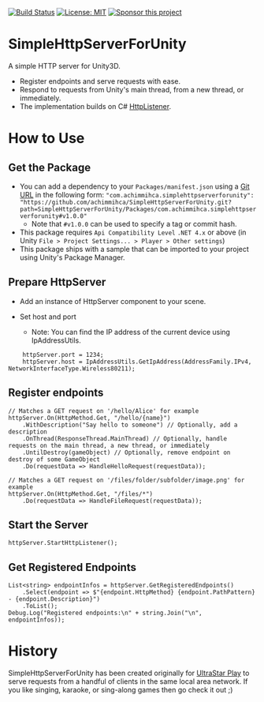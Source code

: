 [![Build Status](https://travis-ci.org/achimmihca/SimpleHttpServerForUnity.svg?branch=main)](https://travis-ci.org/achimmihca/SimpleHttpServerForUnity)
[![License: MIT](https://img.shields.io/badge/License-MIT-blue.svg)](https://github.com/achimmihca/SimpleHttpServerForUnity/blob/main/LICENSE)
[![Sponsor this project](https://img.shields.io/badge/-Sponsor-fafbfc?logo=GitHub%20Sponsors)](https://github.com/sponsors/achimmihca)

# SimpleHttpServerForUnity

A simple HTTP server for Unity3D.

- Register endpoints and serve requests with ease.
- Respond to requests from Unity's main thread, from a new thread, or immediately.
- The implementation builds on C# [HttpListener](https://docs.microsoft.com/en-us/dotnet/api/system.net.httplistener?view=net-5.0).

# How to Use

## Get the Package

- You can add a dependency to your `Packages/manifest.json` using a [Git URL](https://docs.unity3d.com/2019.4/Documentation/Manual/upm-git.html) in the following form:
  `"com.achimmihca.simplehttpserverforunity": "https://github.com/achimmihca/SimpleHttpServerForUnity.git?path=SimpleHttpServerForUnity/Packages/com.achimmihca.simplehttpserverforunity#v1.0.0"`
  - Note that `#v1.0.0` can be used to specify a tag or commit hash.
- This package requires `Api Compatibility Level` `.NET 4.x` or above (in Unity `File > Project Settings... > Player > Other settings`)
- This package ships with a sample that can be imported to your project using Unity's Package Manager.

## Prepare HttpServer
- Add an instance of HttpServer component to your scene.

- Set host and port
    - Note: You can find the IP address of the current device using IpAddressUtils.

```
    httpServer.port = 1234;        
    httpServer.host = IpAddressUtils.GetIpAddress(AddressFamily.IPv4, NetworkInterfaceType.Wireless80211);
```

## Register endpoints

```
// Matches a GET request on '/hello/Alice' for example
httpServer.On(HttpMethod.Get, "/hello/{name}")
    .WithDescription("Say hello to someone") // Optionally, add a description
    .OnThread(ResponseThread.MainThread) // Optionally, handle requests on the main thread, a new thread, or immediately
    .UntilDestroy(gameObject) // Optionally, remove endpoint on destroy of some GameObject
    .Do(requestData => HandleHelloRequest(requestData));

// Matches a GET request on '/files/folder/subfolder/image.png' for example
httpServer.On(HttpMethod.Get, "/files/*")
    .Do(requestData => HandleFileRequest(requestData));
```

## Start the Server
```
httpServer.StartHttpListener();
```

## Get Registered Endpoints

```
List<string> endpointInfos = httpServer.GetRegisteredEndpoints()
    .Select(endpoint => $"{endpoint.HttpMethod} {endpoint.PathPattern} - {endpoint.Description}")
    .ToList();
Debug.Log("Registered endpoints:\n" + string.Join("\n", endpointInfos));
```

# History
SimpleHttpServerForUnity has been created originally for [UltraStar Play](https://github.com/UltraStar-Deluxe/Play) to serve requests from a handful of clients in the same local area network.
If you like singing, karaoke, or sing-along games then go check it out ;)
